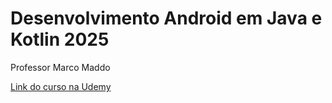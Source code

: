 # Desenvolvimento Android em Java e Kotlin 2025

Professor Marco Maddo

[Link do curso na Udemy](https://www.udemy.com/course/desenvolvimento-android-do-absoluto-zero-para-iniciantes/)
